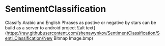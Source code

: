 # SentimentClassification
Classify Arabic and English  Phrases  as postive or negative by stars 
can be build as a server to android project 
![alt text](https://raw.githubusercontent.com/shenawynkov/SentimentClassification/Senti_Classification/New Bitmap Image.bmp)
